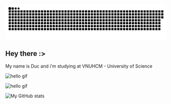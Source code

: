 ![snake gif](https://github.com/ducnguyen1511/ducnguyen1511/blob/output/github-contribution-grid-snake.svg)


## Hey there :>

My name is Duc and i'm studying at VNUHCM - University of Science

![hello gif](https://monophy.com/media/Zb5oyPaa1x4Zoo3yEi/monophy.gif)

![hello gif](https://64.media.tumblr.com/dc825749e59da5fe52411b4d287ef69d/tumblr_mq6y9kNkbZ1rr8b5oo1_400.gif)

![My GitHub stats](https://github-readme-stats.vercel.app/api?username=ducnguyen1511&show_icons=true&theme=radical&hide_border=true)


